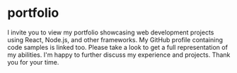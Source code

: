 # portfolio
I invite you to view my portfolio showcasing web development projects using React, Node.js, and other frameworks. My GitHub profile containing code samples is linked too. Please take a look to get a full representation of my abilities. I'm happy to further discuss my experience and projects. Thank you for your time.
